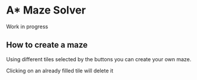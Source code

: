 # A* Maze Solver

Work in progress

## How to create a maze

Using different tiles selected by the buttons you can create your own maze.

Clicking on an already filled tile will delete it
